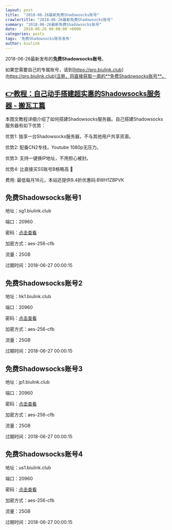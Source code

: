 ```yaml
---
layout: post
title:  "2018-06-26最新免费Shadowsocks账号"
crawlertitle: "2018-06-26最新免费Shadowsocks账号"
summary: "2018-06-26最新免费Shadowsocks账号"
date:   2018-06-26 00:00:00 +0800
categories: posts
tags: '免费Shadowsocks账号发布'
author: biulink
---
```


2018-06-26最新发布的**免费Shadowsocks账号**。

如果您需要自己的专属账号，请到[https://pro.biulink.club](https://pro.biulink.club)注册，将直接获取一周的**免费Shadowsocks账号**。

## [👉教程：自己动手搭建超实惠的Shadowsocks服务器 - 搬瓦工篇](https://github.com/Biulink/ShadowsocksTutorials/blob/master/%E6%95%99%E6%82%A8%E8%87%AA%E5%B7%B1%E5%8A%A8%E6%89%8B%E6%90%AD%E5%BB%BA%E8%B6%85%E5%AE%9E%E6%83%A0%E7%9A%84Shadowsocks%E6%9C%8D%E5%8A%A1%E5%99%A8%20-%20%E6%90%AC%E7%93%A6%E5%B7%A5%E7%AF%87.md)
  
  本图文教程详细介绍了如何搭建Shadowsocks服务器。自己搭建Shadowsocks服务器有如下优势：

  优势1: 独享一台Shadowsocks服务器，不与其他用户共享资源。

  优势2: 配备CN2专线，Youtube 1080p无压力。

  优势3: 支持一键换IP地址，不用担心被封。

  优势4: 比直接买SS账号B格略高 🙂

  费用: 最低每月16元，本站还提供9.4折优惠码:BWH1ZBPVK  
## 免费Shadowsocks账号1

地址：sg1.biulink.club

端口：20960

密码：[点击查看](https://github.com/Biulink/ShadowsocksTutorials/blob/master/publish/2018-06-26%E6%9C%80%E6%96%B0%E5%85%8D%E8%B4%B9Shadowsocks%E8%B4%A6%E5%8F%B7.md)

加密方式：aes-256-cfb

流量：25GB

过期时间：2018-06-27 00:00:15

## 免费Shadowsocks账号2

地址：hk1.biulink.club

端口：20960

密码：[点击查看](https://github.com/Biulink/ShadowsocksTutorials/blob/master/publish/2018-06-26%E6%9C%80%E6%96%B0%E5%85%8D%E8%B4%B9Shadowsocks%E8%B4%A6%E5%8F%B7.md)

加密方式：aes-256-cfb

流量：25GB

过期时间：2018-06-27 00:00:15

## 免费Shadowsocks账号3

地址：jp1.biulink.club

端口：20960

密码：[点击查看](https://github.com/Biulink/ShadowsocksTutorials/blob/master/publish/2018-06-26%E6%9C%80%E6%96%B0%E5%85%8D%E8%B4%B9Shadowsocks%E8%B4%A6%E5%8F%B7.md)

加密方式：aes-256-cfb

流量：25GB

过期时间：2018-06-27 00:00:15

## 免费Shadowsocks账号4

地址：us1.biulink.club

端口：20960

密码：[点击查看](https://github.com/Biulink/ShadowsocksTutorials/blob/master/publish/2018-06-26%E6%9C%80%E6%96%B0%E5%85%8D%E8%B4%B9Shadowsocks%E8%B4%A6%E5%8F%B7.md)

加密方式：aes-256-cfb

流量：25GB

过期时间：2018-06-27 00:00:15

